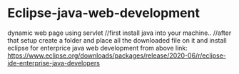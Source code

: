 # Eclipse-java-web-development
dynamic web page using servlet
//first install java into your machine..
//after that setup create a folder and place all the downloaded file on it and install eclipse for enterprice java web development
from above link: https://www.eclipse.org/downloads/packages/release/2020-06/r/eclipse-ide-enterprise-java-developers

